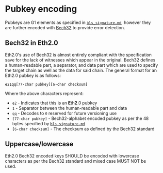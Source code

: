 # Pubkey encoding

Pubkeys are G1 elements as specified in [`bls_signature.md`](./bls_signature.md), however they are further encoded with [Bech32](https://github.com/bitcoin/bips/blob/master/bip-0173.mediawiki) to provide error detection.

## Bech32 in Eth2.0

Eth2.0's use of Bech32 is almost entirely compliant with the specification save for the lack of witnesses which appear in the original. Bech32 defines a human-readable part, a separator, and data part which are used to specify the target chain as well as the data for said chain. The general format for an Eth2.0 pubkey is as follows:

`e21qq[77-char pubkey][6-char checksum]`

Where the above characters represent:

* `e2` - Indicates that this is an **E**th**2**.0 pubkey
* `1` - Separator between the human-readable part and data
* `qq` - Decodes to `0` reserved for future versioning use
* `[77-char pubkey]` - Bech32-alphabet encoded pubkey as per the 48 bytes specified by [`bls_signature.md`](./bls_signature.md)
* `[6-char checksum]` - The checksum as defined by the Bech32 standard

## Uppercase/lowercase

Eth2.0 Bech32 encoded keys SHOULD be encoded with lowercase characters as per the Bech32 standard and mixed case MUST NOT be used.
